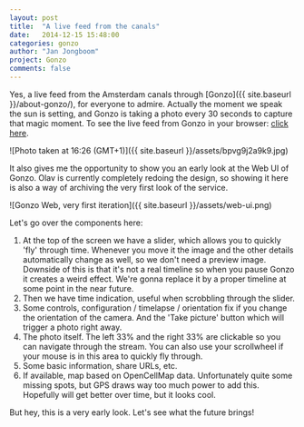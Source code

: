 ```yaml
---
layout: post
title:  "A live feed from the canals"
date:   2014-12-15 15:48:00
categories: gonzo
author: "Jan Jongboom"
project: Gonzo
comments: false
---
```


Yes, a live feed from the Amsterdam canals through [Gonzo]({{ site.baseurl }}/about-gonzo/), for everyone to admire. Actually the moment we speak the sun is setting, and Gonzo is taking a photo every 30 seconds to capture that magic moment. To see the live feed from Gonzo in your browser: [click here](https://gonzo-iot.firebaseapp.com/bcerk8wv).

![Photo taken at 16:26 (GMT+1)]({{ site.baseurl }}/assets/bpvg9j2a9k9.jpg)

<!--more-->

It also gives me the opportunity to show you an early look at the Web UI of Gonzo. Olav is currently completely redoing the design, so showing it here is also a way of archiving the very first look of the service.

![Gonzo Web, very first iteration]({{ site.baseurl }}/assets/web-ui.png)

Let's go over the components here:

1. At the top of the screen we have a slider, which allows you to quickly 'fly' through time. Whenever you move it the image and the other details automatically change as well, so we don't need a preview image. Downside of this is that it's not a real timeline so when you pause Gonzo it creates a weird effect. We're gonna replace it by a proper timeline at some point in the near future.
2. Then we have time indication, useful when scrobbling through the slider.
3. Some controls, configuration / timelapse / orientation fix if you change the orientation of the camera. And the 'Take picture' button which will trigger a photo right away.
4. The photo itself. The left 33% and the right 33% are clickable so you can navigate through the stream. You can also use your scrollwheel if your mouse is in this area to quickly fly through.
5. Some basic information, share URLs, etc.
6. If available, map based on OpenCellMap data. Unfortunately quite some missing spots, but GPS draws way too much power to add this. Hopefully will get better over time, but it looks cool.

But hey, this is a very early look. Let's see what the future brings!
